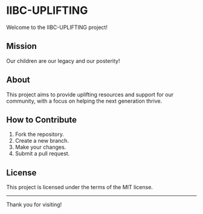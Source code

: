 # IIBC-UPLIFTING

Welcome to the IIBC-UPLIFTING project!

## Mission

Our children are our legacy and our posterity!

## About

This project aims to provide uplifting resources and support for our community, with a focus on helping the next generation thrive.

## How to Contribute

1. Fork the repository.
2. Create a new branch.
3. Make your changes.
4. Submit a pull request.

## License

This project is licensed under the terms of the MIT license.

---

Thank you for visiting!
